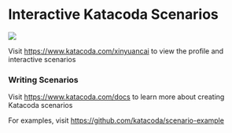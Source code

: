 # Interactive Katacoda Scenarios

[![](http://shields.katacoda.com/katacoda/xinyuancai/count.svg)](https://www.katacoda.com/xinyuancai "Get your profile on Katacoda.com")

Visit https://www.katacoda.com/xinyuancai to view the profile and interactive scenarios

### Writing Scenarios
Visit https://www.katacoda.com/docs to learn more about creating Katacoda scenarios

For examples, visit https://github.com/katacoda/scenario-example
